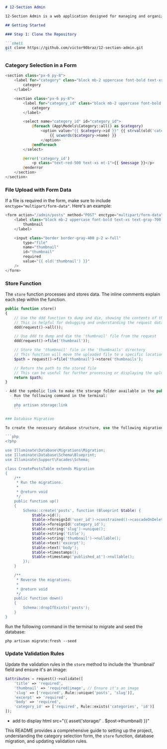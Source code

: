 ````markdown
# 12-Section Admin

12-Section Admin is a web application designed for managing and organizing content across various categories. This README will guide you through the setup, usage, and understanding of the codebase.

## Getting Started

### Step 1: Clone the Repository

```shell
git clone https://github.com/victor90braz/12-section-admin.git
```
````

### Category Selection in a Form

```php
<section class="px-6 py-8">
    <label for="category" class="block mb-2 uppercase font-bold text-xs text-gray-700">
        category
    </label>

    <section class="px-6 py-8">
        <label for="category_id" class="block mb-2 uppercase font-bold text-xs text-gray-700">
            category
        </label>

        <select name="category_id" id="category_id">
            @foreach (App\Models\Category::all() as $category)
                <option value="{{ $category->id }}" {{ strval(old('category_id')) === strval($category->id) ? 'selected' : '' }}>
                    {{ ucwords($category->name) }}
                </option>
            @endforeach
        </select>

        @error('category_id')
            <p class="text-red-500 text-xs mt-1">{{ $message }}</p>
        @enderror
    </section>
</section>
```

### File Upload with Form Data

If a file is required in the form, make sure to include `enctype="multipart/form-data"`. Here's an example:

```php
<form action="/admin/posts" method="POST" enctype="multipart/form-data">
    <label class="block mb-2 uppercase font-bold text-xs text-gray-700 mt-3" for="thumbnail">
        thumbnail
    </label>

    <input class="border border-gray-400 p-2 w-full"
        type="file"
        name="thumbnail"
        id="thumbnail"
        required
        value="{{ old('thumbnail') }}"
    />
</form>
```

### Store Function

The `store` function processes and stores data. The inline comments explain each step within the function.

````php
public function store()
{
    // Use the ddd function to dump and die, showing the contents of the request
    // This is helpful for debugging and understanding the request data
    ddd(request()->all());

    // Use ddd to dump and die the 'thumbnail' file from the request
    ddd(request()->file('thumbnail'));

    // Store the 'thumbnail' file in the 'thumbnails' directory
    // This function will move the uploaded file to a specific location and return the path
    $path = request()->file('thumbnail')->store('thumbnails');

    // Return the path to the stored file
    // This can be useful for further processing or displaying the uploaded file
    return $path;
}

- Add the symbolic link to make the storage folder available in the public folder
  - Run the following command in the terminal:
    ```
    php artisan storage:link
    ```

### Database Migration

To create the necessary database structure, use the following migration:

```php
<?php

use Illuminate\Database\Migrations\Migration;
use Illuminate\Database\Schema\Blueprint;
use Illuminate\Support\Facades\Schema;

class CreatePostsTable extends Migration
{
    /**
     * Run the migrations.
     *
     * @return void
     */
    public function up()
    {
        Schema::create('posts', function (Blueprint $table) {
            $table->id();
            $table->foreignId('user_id')->constrained()->cascadeOnDelete();
            $table->foreignId('category_id');
            $table->string('slug')->unique();
            $table->string('title');
            $table->string('thumbnail')->nullable();
            $table->text('excerpt');
            $table->text('body');
            $table->timestamps();
            $table->timestamp('published_at')->nullable();
        });
    }

    /**
     * Reverse the migrations.
     *
     * @return void
     */
    public function down()
    {
        Schema::dropIfExists('posts');
    }
}
````

Run the following command in the terminal to migrate and seed the database:

```
php artisan migrate:fresh --seed
```

### Update Validation Rules

Update the validation rules in the `store` method to include the 'thumbnail' field and ensure it's an image:

```php
$attributes = request()->validate([
    'title' => 'required',
    'thumbnail' => 'required|image', // Ensure it's an image
    'slug' => ['required', Rule::unique('posts', 'slug')],
    'excerpt' => 'required',
    'body' => 'required',
    'category_id' => ['required', Rule::exists('categories', 'id')]
]);
```

-   add to display html
    src="{{ asset('storage/' . $post->thumbnail) }}"

This README provides a comprehensive guide to setting up the project, understanding the category selection form, the `store` function, database migration, and updating validation rules.
